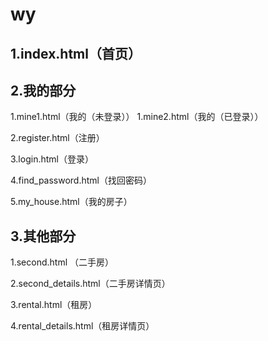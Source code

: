 # wy

## 1.index.html（首页）

## 2.我的部分

1.mine1.html（我的（未登录））
1.mine2.html（我的（已登录））

2.register.html（注册）

3.login.html（登录）

4.find_password.html（找回密码）

5.my_house.html（我的房子）

## 3.其他部分

1.second.html （二手房）

2.second_details.html（二手房详情页）

3.rental.html（租房）

4.rental_details.html（租房详情页）